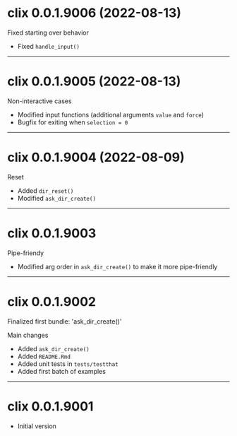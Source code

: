 # clix 0.0.1.9006 (2022-08-13)

Fixed starting over behavior

- Fixed `handle_input()`

---------

# clix 0.0.1.9005 (2022-08-13)

Non-interactive cases

- Modified input functions (additional arguments `value` and `force`)
- Bugfix for exiting when `selection = 0`

---------

# clix 0.0.1.9004 (2022-08-09)

Reset

- Added `dir_reset()`
- Modified `ask_dir_create()`

---------

# clix 0.0.1.9003

Pipe-friendy

- Modified arg order in `ask_dir_create()` to make it more pipe-friendly

---------

# clix 0.0.1.9002

Finalized first bundle: 'ask_dir_create()'

Main changes
- Added `ask_dir_create()`
- Added `README.Rmd`
- Added unit tests in `tests/testthat`
- Added first batch of examples

---------

# clix 0.0.1.9001

* Initial version
